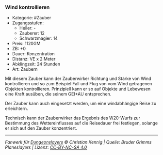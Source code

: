 ### Wind kontrollieren

- Kategorie: #Zauber
- Zugangsstufen:
  - Heiler: -
  - Zauberer: 12
  - Schwarzmagier: 14
- Preis: 1120GM
- ZB: +0
- Dauer: Konzentration
- Distanz: VE x 2 Meter
- Abklingzeit: 24 Stunden
- Art: Zaubern



Mit diesem Zauber kann der Zauberwirker Richtung und Stärke von Wind kontrollieren und so zum Beispiel Fall und Flug von vom Wind getragenen Objekten kontrollieren. Prinzipiell kann er so auf Objekte und Lebewesen eine Kraft ausüben, die seinem GEI+AU entsprechen.

Der Zauber kann auch eingesetzt werden, um eine windabhängige Reise zu erleichtern.

Technisch kann der Zauberwirker das Ergebnis des W20-Wurfs zur Bestimmung des Wettereinflusses auf die Reisedauer frei festlegen, solange er sich auf den Zauber konzentriert.

---

_Fanwerk für [Dungeonslayers](https://www.dungeonslayers.net/) © Christian Kennig | Quelle: Bruder Grimms Planeslayers | Lizenz: [CC-BY-NC-SA 4.0](https://creativecommons.org/licenses/by-nc-sa/4.0/deed.de)_
